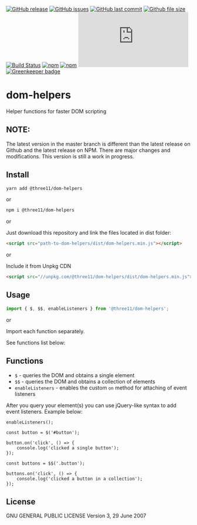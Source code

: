[![GitHub release](https://img.shields.io/github/release/three11/dom-helpers.svg)](https://github.com/three11/dom-helpers/releases/latest)
[![GitHub issues](https://img.shields.io/github/issues/three11/dom-helpers.svg)](https://github.com/three11/dom-helpers/issues)
[![GitHub last commit](https://img.shields.io/github/last-commit/three11/dom-helpers.svg)](https://github.com/three11/dom-helpers/commits/master)
[![Github file size](https://img.shields.io/github/size/three11/dom-helpers/dist/dom-helpers.min.js.svg)](https://github.com/three11/dom-helpers/)
[![Build Status](https://travis-ci.org/three11/dom-helpers.svg?branch=master)](https://travis-ci.org/three11/dom-helpers)
[![npm](https://img.shields.io/npm/dt/@three11/dom-helpers.svg)](https://www.npmjs.com/package/@three11/dom-helpers)
[![npm](https://img.shields.io/npm/v/@three11/dom-helpers.svg)](https://www.npmjs.com/package/@three11/dom-helpers)
[![Analytics](https://ga-beacon.appspot.com/UA-83446952-1/github.com/three11/dom-helpers/README.md)](https://github.com/three11/dom-helpers/)
[![Greenkeeper badge](https://badges.greenkeeper.io/three11/dom-helpers.svg)](https://greenkeeper.io/)

# dom-helpers

Helper functions for faster DOM scripting

## NOTE:

The latest version in the master branch is different than the latest release on Github and the latest release on NPM.
There are major changes and modifications.
This version is still a work in progress.

## Install

```sh
yarn add @three11/dom-helpers
```

or

```sh
npm i @three11/dom-helpers
```

or

Just download this repository and link the files located in dist folder:

```html
<script src="path-to-dom-helpers/dist/dom-helpers.min.js"></script>
```

or

Include it from Unpkg CDN

```html
<script src="//unpkg.com/@three11/dom-helpers/dist/dom-helpers.min.js"></script>
```

## Usage

```javascript
import { $, $$, enableListeners } from '@three11/dom-helpers';
```

or

Import each function separately.

See functions list below:

## Functions

-   `$` - queries the DOM and obtains a single element
-   `$$` - queries the DOM and obtains a collection of elements
-   `enableListeners` - enables the custom `on` method for attaching of event listeners

After you query your element(s) you can use jQuery-like syntax to add event listeners. Example below:

```
enableListeners();

const button = $('#button');

button.on('click', () => {
    console.log('clicked a single button');
});

const buttons = $$('.button');

buttons.on('click', () => {
    console.log('clicked a button in a collection');
});
```

## License

GNU GENERAL PUBLIC LICENSE Version 3, 29 June 2007
